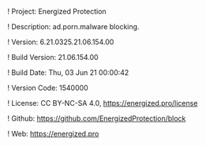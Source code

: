 ! Project: Energized Protection

! Description: ad.porn.malware blocking.

! Version: 6.21.0325.21.06.154.00

! Build Version: 21.06.154.00

! Build Date: Thu, 03 Jun 21 00:00:42

! Version Code: 1540000

! License: CC BY-NC-SA 4.0, https://energized.pro/license

! Github: https://github.com/EnergizedProtection/block

! Web: https://energized.pro
